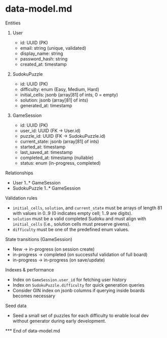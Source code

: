 # data-model.md

Entities

1. User
   - id: UUID (PK)
   - email: string (unique, validated)
   - display_name: string
   - password_hash: string
   - created_at: timestamp

2. SudokuPuzzle
   - id: UUID (PK)
   - difficulty: enum (Easy, Medium, Hard)
   - initial_cells: jsonb (array[81] of ints, 0 = empty)
   - solution: jsonb (array[81] of ints)
   - generated_at: timestamp

3. GameSession
   - id: UUID (PK)
   - user_id: UUID (FK -> User.id)
   - puzzle_id: UUID (FK -> SudokuPuzzle.id)
   - current_state: jsonb (array[81] of ints)
   - started_at: timestamp
   - last_saved_at: timestamp
   - completed_at: timestamp (nullable)
   - status: enum (in-progress, completed)

Relationships

- User 1..* GameSession
- SudokuPuzzle 1..* GameSession

Validation rules

- `initial_cells`, `solution`, and `current_state` must be arrays of length 81 with values in 0..9 (0 indicates empty cell; 1..9 are digits).
- `solution` must be a valid completed Sudoku and must align with `initial_cells` (i.e., solution cells must preserve givens).
- `difficulty` must be one of the predefined enum values.

State transitions (GameSession)

- New -> in-progress (on session create)
- in-progress -> completed (on successful validation of full board)
- in-progress -> in-progress (on save/update)

Indexes & performance

- Index on `GameSession.user_id` for fetching user history
- Index on `SudokuPuzzle.difficulty` for quick generation queries
- Consider GIN index on jsonb columns if querying inside boards becomes necessary

Seed data

- Seed a small set of puzzles for each difficulty to enable local dev without generator during early development.

*** End of data-model.md
